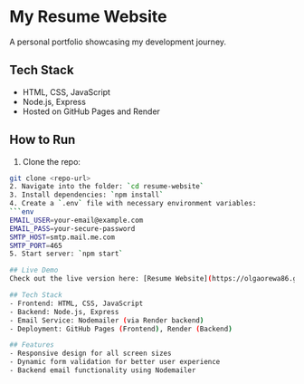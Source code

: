 # My Resume Website
A personal portfolio showcasing my development journey.

## Tech Stack
- HTML, CSS, JavaScript
- Node.js, Express
- Hosted on GitHub Pages and Render

## How to Run
1.  Clone the repo:  
   ```sh
   git clone <repo-url>
2. Navigate into the folder: `cd resume-website`
3. Install dependencies: `npm install`
4. Create a `.env` file with necessary environment variables:  
   ```env
   EMAIL_USER=your-email@example.com  
   EMAIL_PASS=your-secure-password  
   SMTP_HOST=smtp.mail.me.com  
   SMTP_PORT=465 
5. Start server: `npm start`
   
## Live Demo
Check out the live version here: [Resume Website](https://olgaorewa86.github.io/resume-website/)

## Tech Stack
- Frontend: HTML, CSS, JavaScript
- Backend: Node.js, Express
- Email Service: Nodemailer (via Render backend)
- Deployment: GitHub Pages (Frontend), Render (Backend)

## Features
- Responsive design for all screen sizes
- Dynamic form validation for better user experience
- Backend email functionality using Nodemailer


